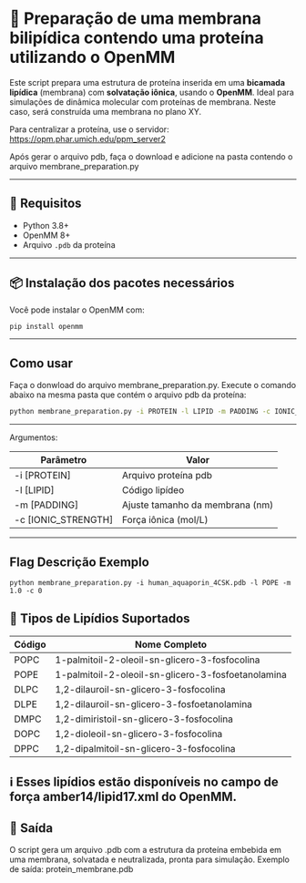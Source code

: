 # 🧬 Preparação de uma membrana bilipídica contendo uma proteína utilizando o OpenMM

Este script prepara uma estrutura de proteína inserida em uma **bicamada lipídica** (membrana) com **solvatação iônica**, usando o **OpenMM**. Ideal para simulações de dinâmica molecular com proteínas de membrana. Neste caso, será construída uma membrana no plano XY.

Para centralizar a proteína, use o servidor: https://opm.phar.umich.edu/ppm_server2

Após gerar o arquivo pdb, faça o download e adicione na pasta contendo o arquivo membrane_preparation.py

---

## 🚀 Requisitos

- Python 3.8+
- OpenMM 8+
- Arquivo `.pdb` da proteína

---

## 📦 Instalação dos pacotes necessários

Você pode instalar o OpenMM com:

```bash
pip install openmm
```
---

## Como usar
Faça o donwload do arquivo membrane_preparation.py. Execute o comando abaixo na mesma pasta que contém o arquivo pdb da proteína:
```bash
python membrane_preparation.py -i PROTEIN -l LIPID -m PADDING -c IONIC_STRENGTH
```
---

Argumentos:

| Parâmetro       | Valor                 |
|----------------|------------------------|
| -i [PROTEIN]       | Arquivo proteína pdb        |
| -l [LIPID]       | Código lipídeo         |
| -m [PADDING]        | Ajuste tamanho da membrana (nm) |
| -c [IONIC_STRENGTH]   | Força iônica (mol/L) |

---

## Flag	Descrição	Exemplo
```
python membrane_preparation.py -i human_aquaporin_4CSK.pdb -l POPE -m 1.0 -c 0
```
## 🧫 Tipos de Lipídios Suportados

| **Código** | **Nome Completo**                              |
|------------|------------------------------------------------|
| POPC       | 1-palmitoil-2-oleoil-sn-glicero-3-fosfocolina   |
| POPE       | 1-palmitoil-2-oleoil-sn-glicero-3-fosfoetanolamina |
| DLPC       | 1,2-dilauroil-sn-glicero-3-fosfocolina          |
| DLPE       | 1,2-dilauroil-sn-glicero-3-fosfoetanolamina     |
| DMPC       | 1,2-dimiristoil-sn-glicero-3-fosfocolina        |
| DOPC       | 1,2-dioleoil-sn-glicero-3-fosfocolina           |
| DPPC       | 1,2-dipalmitoil-sn-glicero-3-fosfocolina        |


## ℹ️ Esses lipídios estão disponíveis no campo de força amber14/lipid17.xml do OpenMM.

## 💾 Saída
O script gera um arquivo .pdb com a estrutura da proteína embebida em uma membrana, solvatada e neutralizada, pronta para simulação.
Exemplo de saída: protein_membrane.pdb


